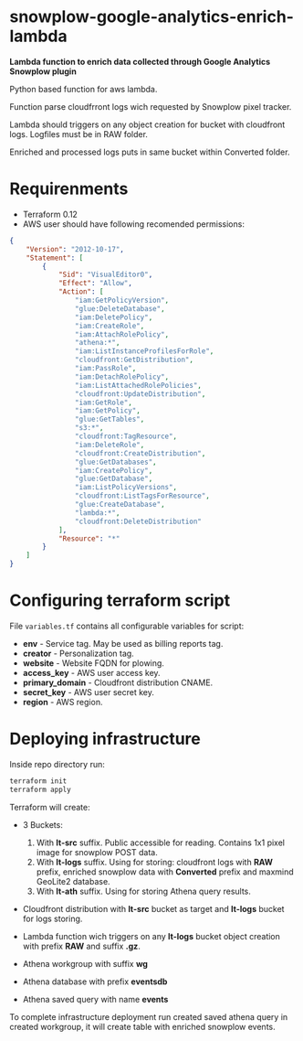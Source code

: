 # snowplow-google-analytics-enrich-lambda
__Lambda function to enrich data collected through Google Analytics Snowplow plugin__

Python based function for aws lambda.

Function parse cloudfrront logs wich requested by Snowplow pixel tracker.

Lambda should triggers on any object creation for bucket with cloudfront logs. Logfiles must be in RAW folder.

Enriched and processed logs puts in same bucket within Converted folder.

# Requirenments

* Terraform 0.12
* AWS user should have following recomended permissions:

```json
{
    "Version": "2012-10-17",
    "Statement": [
        {
            "Sid": "VisualEditor0",
            "Effect": "Allow",
            "Action": [
                "iam:GetPolicyVersion",
                "glue:DeleteDatabase",
                "iam:DeletePolicy",
                "iam:CreateRole",
                "iam:AttachRolePolicy",
                "athena:*",
                "iam:ListInstanceProfilesForRole",
                "cloudfront:GetDistribution",
                "iam:PassRole",
                "iam:DetachRolePolicy",
                "iam:ListAttachedRolePolicies",
                "cloudfront:UpdateDistribution",
                "iam:GetRole",
                "iam:GetPolicy",
                "glue:GetTables",
                "s3:*",
                "cloudfront:TagResource",
                "iam:DeleteRole",
                "cloudfront:CreateDistribution",
                "glue:GetDatabases",
                "iam:CreatePolicy",
                "glue:GetDatabase",
                "iam:ListPolicyVersions",
                "cloudfront:ListTagsForResource",
                "glue:CreateDatabase",
                "lambda:*",
                "cloudfront:DeleteDistribution"
            ],
            "Resource": "*"
        }
    ]
}
```

# Configuring terraform script

File ```variables.tf``` contains all configurable variables for script:

* __env__ - Service tag. May be used as billing reports tag.
* __creator__ - Personalization tag.
* __website__ - Website FQDN for plowing.
* __access_key__ - AWS user access key.
* __primary_domain__ - Cloudfront distribution CNAME.
* __secret_key__ - AWS user secret key.
* __region__ - AWS region.

# Deploying infrastructure

Inside repo directory run:

```bash
terraform init
terraform apply
```

Terraform will create:

* 3 Buckets:
  1. With __lt-src__ suffix. Public accessible for reading. Contains 1x1 pixel image for snowplow POST data.
  2. With __lt-logs__ suffix. Using for storing: cloudfront logs with __RAW__ prefix, enriched snowplow data with __Converted__ prefix and maxmind GeoLite2 database.
  3. With __lt-ath__ suffix. Using for storing Athena query results.

* Cloudfront distribution with __lt-src__ bucket as target and __lt-logs__ bucket for logs storing.

* Lambda function wich triggers on any __lt-logs__ bucket object creation with prefix __RAW__ and suffix __.gz__.

* Athena workgroup with suffix __wg__

* Athena database with prefix __eventsdb__

* Athena saved query with name __events__

To complete infrastructure deployment run created saved athena query in created workgroup, it will create table with enriched snowplow events.